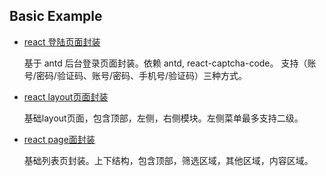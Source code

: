 Basic Example
---

- [react 登陆页面封装](https://github.com/ybuiw/ahws/tree/master/packages/lgoin)

  基于 antd 后台登录页面封装。依赖 antd, react-captcha-code。 支持（账号/密码/验证码、账号/密码、手机号/验证码）三种方式。

- [react layout页面封装](https://github.com/ybuiw/ahws/tree/master/packages/layouts)

  基础layout页面，包含顶部，左侧，右侧模块。左侧菜单最多支持二级。

- [react page面封装](https://github.com/ybuiw/ahws/tree/master/packages/page-continar)

  基础列表页封装。上下结构，包含顶部，筛选区域，其他区域，内容区域。